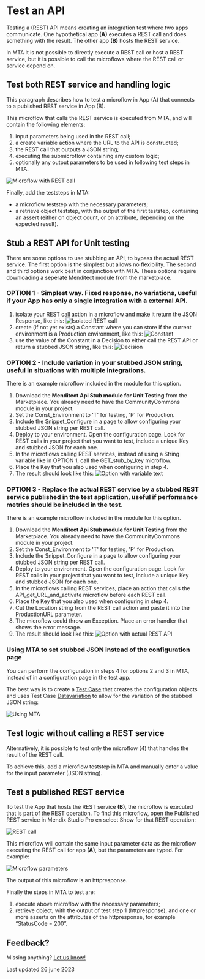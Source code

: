 # Test an API

Testing a (REST) API means creating an integration test where two apps communicate. One hypothetical app **(A)** executes a REST call and does something with the result. The other app **(B)** hosts the REST service. 

In MTA it is not possible to directly execute a REST call or host a REST service, but it is possible to call the microflows where the REST call or service depend on. 


## Test both REST service and handling logic

This paragraph describes how to test a microflow in App (A) that connects to a published REST service in App (B).

This microflow that calls the REST service is executed from MTA, and will contain the following elements:
1. input parameters being used in the REST call;
2. a create variable action where the URL to the API is constructed;
3. the REST call that outputs a JSON string;
4. executing the submicroflow containing any custom logic;
5. optionally any output parameters to be used in following test steps in MTA.

![Microflow with REST call](images/test-api-1.png)

Finally, add the teststeps in MTA:
- a microflow teststep with the necessary parameters;
- a retrieve object teststep, with the output of the first teststep, containing an assert (either on object count, or on attribute, depending on the expected result).


## Stub a REST API for Unit testing

There are some options to use stubbing an API, to bypass the actual REST service. The first option is the simplest but allows no flexibility. The second and third options work best in conjunction with MTA. These options require downloading a seperate Menditect module from the marketplace. 

### OPTION 1 - Simplest way. Fixed response, no variations, useful if your App has only a single integration with a external API.

1. isolate your REST call action in a microflow and make it return the JSON Response, like this:
![Isolated REST call](images/test-api-2.png)
2. create (if not yet exists) a Constant where you can store if the current environment is a Production environment, like this:
![Constant](images/test-api-constant.png)
3. use the value of the Constant in a Decision to either call the REST API or return a stubbed JSON string, like this:
![Decision](images/test-api-3.png)

### OPTION 2 - Include variation in your stubbed JSON string, useful in situations with multiple integrations. 

There is an example microflow included in the module for this option.

1. Download the **Menditect Api Stub module for Unit Testing** from the Marketplace. You already need to have the CommunityCommons module in your project.
2. Set the Const_Environment to 'T' for testing, 'P' for Production.
3. Include the Snippet_Configure in a page to allow configuring your stubbed JSON string per REST call.
4. Deploy to your environment. Open the configuration page. Look for REST calls in your project that you want to test, include a unique Key and stubbed JSON for each one.  
5. In the microflows calling REST services, instead of using a String variable like in OPTION 1, call the GET_stub_by_key microflow. 
6. Place the Key that you also used when configuring in step 4.
7. The result should look like this:
![Option with variable text](images/test-api-5.png)

### OPTION 3 - Replace the actual REST service by a stubbed REST service published in the test application, useful if performance metrics should be included in the test. 

There is an example microflow included in the module for this option.

1. Download the **Menditect Api Stub module for Unit Testing** from the Marketplace. You already need to have the CommunityCommons module in your project.
2. Set the Const_Environment to 'T' for testing, 'P' for Production.
3. Include the Snippet_Configure in a page to allow configuring your stubbed JSON string per REST call.
4. Deploy to your environment. Open the configuration page. Look for REST calls in your project that you want to test, include a unique Key and stubbed JSON for each one.  
5. In the microflows calling REST services, place an action that calls the API_get_URL_and_activate microflow before each REST call.
6. Place the Key that you also used when configuring in step 4.
7. Cut the Location string from the REST call action and paste it into the ProductionURL parameter.
8. The microflow could throw an Exception. Place an error handler that shows the error message. 
9. The result should look like this:
![Option with actual REST API](images/test-api-6.png)

### Using MTA to set stubbed JSON instead of the configuration page

You can perform the configuration in steps 4 for options 2 and 3 in MTA, instead of in a configuration page in the test app. 

The best way is to create a [Test Case](../../test-case) that creates the configuration objects and uses Test Case [Datavariation](../../datavariation) to allow for the variation of the stubbed JSON string:

![Using MTA](images/test-api-MTA.png)


## Test logic without calling a REST service

Alternatively, it is possible to test only the microflow (4) that handles the result of the REST call.

To achieve this, add a microflow teststep in MTA and manually enter a value for the input parameter (JSON string).


## Test a published REST service 

To test the App that hosts the REST service **(B)**, the microflow is executed that is part of the REST operation. 
To find this microflow, open the Published REST service in Mendix Studio Pro en select Show for that REST operation:

![REST call](images/rest-call-details.png)

This microflow will contain the same input parameter data as the microflow executing the REST call for app **(A)**, but the parameters are typed. For example:

![Microflow parameters](images/microflow-parameters.png)

The output of this microflow is an httpresponse.

Finally the steps in MTA to test are:
1. execute above microflow with the necessary parameters;
2. retrieve object, with the output of test step 1 (httpresponse), and one or more asserts on the attributes of the httpresponse, for example “StatusCode = 200”.

## Feedback?
Missing anything? [Let us know!](mailto:support@menditect.com)

Last updated 26 june 2023